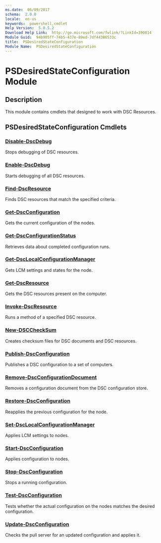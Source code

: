 ```yaml
---
ms.date:  06/09/2017
schema:  2.0.0
locale:  en-us
keywords:  powershell,cmdlet
Help Version:  5.0.5.2
Download Help Link:  http://go.microsoft.com/fwlink/?LinkId=390814
Module Guid:  94b905ff-74b5-437e-89ed-7df44386533c
title:  PSDesiredStateConfiguration
Module Name:  PSDesiredStateConfiguration
---
```

# PSDesiredStateConfiguration Module

## Description

This module contains cmdlets that designed to work with DSC Resources.

## PSDesiredStateConfiguration Cmdlets

### [Disable-DscDebug](Disable-DscDebug.md)

Stops debugging of DSC resources.

### [Enable-DscDebug](Enable-DscDebug.md)

Starts debugging of all DSC resources.

### [Find-DscResource](Find-DscResource.md)

Finds DSC resources that match the specified criteria.

### [Get-DscConfiguration](Get-DscConfiguration.md)

Gets the current configuration of the nodes.

### [Get-DscConfigurationStatus](Get-DscConfigurationStatus.md)

Retrieves data about completed configuration runs.

### [Get-DscLocalConfigurationManager](Get-DscLocalConfigurationManager.md)

Gets LCM settings and states for the node.

### [Get-DscResource](Get-DscResource.md)

Gets the DSC resources present on the computer.

### [Invoke-DscResource](Invoke-DscResource.md)

Runs a method of a specified DSC resource.

### [New-DSCCheckSum](New-DSCCheckSum.md)

Creates checksum files for DSC documents and DSC resources.

### [Publish-DscConfiguration](Publish-DscConfiguration.md)

Publishes a DSC configuration to a set of computers.

### [Remove-DscConfigurationDocument](Remove-DscConfigurationDocument.md)

Removes a configuration document from the DSC configuration store.

### [Restore-DscConfiguration](Restore-DscConfiguration.md)

Reapplies the previous configuration for the node.

### [Set-DscLocalConfigurationManager](Set-DscLocalConfigurationManager.md)

Applies LCM settings to nodes.

### [Start-DscConfiguration](Start-DscConfiguration.md)

Applies configuration to nodes.

### [Stop-DscConfiguration](Stop-DscConfiguration.md)

Stops a running configuration.

### [Test-DscConfiguration](Test-DscConfiguration.md)

Tests whether the actual configuration on the nodes matches the desired configuration.

### [Update-DscConfiguration](Update-DscConfiguration.md)

Checks the pull server for an updated configuration and applies it.